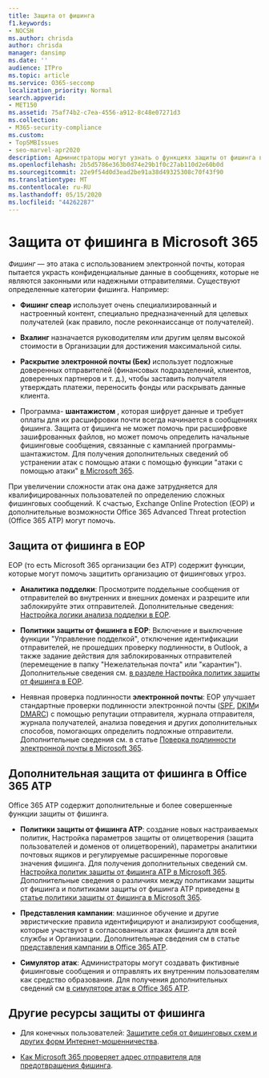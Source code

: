 ```yaml
---
title: Защита от фишинга
f1.keywords:
- NOCSH
ms.author: chrisda
author: chrisda
manager: dansimp
ms.date: ''
audience: ITPro
ms.topic: article
ms.service: O365-seccomp
localization_priority: Normal
search.appverid:
- MET150
ms.assetid: 75af74b2-c7ea-4556-a912-8c48e07271d3
ms.collection:
- M365-security-compliance
ms.custom:
- TopSMBIssues
- seo-marvel-apr2020
description: Администраторы могут узнать о функциях защиты от фишинга в Exchange Online Protection (EOP) и Office 365 Advanced Threat protection (Office 365 ATP).
ms.openlocfilehash: 2b5d5786e363b0d74e29b1f0c27ab110d2e60b0d
ms.sourcegitcommit: 22e9f54d0d3ead2be91a38d49325308c70f43f90
ms.translationtype: MT
ms.contentlocale: ru-RU
ms.lasthandoff: 05/15/2020
ms.locfileid: "44262287"
---
```

# <a name="anti-phishing-protection-in-microsoft-365"></a>Защита от фишинга в Microsoft 365

*Фишинг* — это атака с использованием электронной почты, которая пытается украсть конфиденциальные данные в сообщениях, которые не являются законными или надежными отправителями. Существуют определенные категории фишинга. Например:

- **Фишинг спеар** использует очень специализированный и настроенный контент, специально предназначенный для целевых получателей (как правило, после реконнаиссанце от получателей).

- **Вхалинг** назначается руководителям или другим целям высокой стоимости в Организации для достижения максимальной силы.

- **Раскрытие электронной почты (Бек)** использует подложные доверенных отправителей (финансовых подразделений, клиентов, доверенных партнеров и т. д.), чтобы заставить получателя утверждать платежи, переносить фонды или раскрывать данные клиента.

- Программа- **шантажистом** , которая шифрует данные и требует оплаты для их расшифровки почти всегда начинается в сообщениях фишинга. Защита от фишинга не может помочь при расшифровке зашифрованных файлов, но может помочь определить начальные фишинговые сообщения, связанные с кампанией программы-шантажистом. Для получения дополнительных сведений об устранении атак с помощью атаки с помощью функции "атаки с помощью атаки" [в Microsoft 365](recover-from-ransomware.md).

При увеличении сложности атак она даже затрудняется для квалифицированных пользователей по определению сложных фишинговых сообщений. К счастью, Exchange Online Protection (EOP) и дополнительные возможности Office 365 Advanced Threat protection (Office 365 ATP) могут помочь.

## <a name="anti-phishing-protection-in-eop"></a>Защита от фишинга в EOP

EOP (то есть Microsoft 365 организации без ATP) содержит функции, которые могут помочь защитить организацию от фишинговых угроз.

- **Аналитика подделки**: Просмотрите поддельные сообщения от отправителей во внутренних и внешних доменах и разрешите или заблокируйте этих отправителей. Дополнительные сведения: [Настройка логики анализа подделки в EOP](learn-about-spoof-intelligence.md).

- **Политики защиты от фишинга в EOP**: Включение и выключение функции "Управление подделкой", отключение идентификации отправителей, не прошедших проверку подлинности, в Outlook, а также задание действия для заблокированных отправителей (перемещение в папку "Нежелательная почта" или "карантин"). Дополнительные сведения см. [в разделе Настройка политик защиты от фишинга в EOP](configure-anti-phishing-policies-eop.md).

- Неявная проверка подлинности **электронной почты**: EOP улучшает стандартные проверки подлинности электронной почты ([SPF](set-up-spf-in-office-365-to-help-prevent-spoofing.md), [DKIM](use-dkim-to-validate-outbound-email.md)и [DMARC](use-dmarc-to-validate-email.md)) с помощью репутации отправителя, журнала отправителя, журнала получателей, анализа поведения и других дополнительных способов, помогающих определить подложные отправители. Дополнительные сведения см. в статье [Поверка подлинности электронной почты в Microsoft 365](email-validation-and-authentication.md).

## <a name="additional-anti-phishing-protection-in-office-365-atp"></a>Дополнительная защита от фишинга в Office 365 ATP

Office 365 ATP содержит дополнительные и более совершенные функции защиты от фишинга.

- **Политики защиты от фишинга ATP**: создание новых настраиваемых политик, Настройка параметров защиты от олицетворения (защита пользователей и доменов от олицетворений), параметры аналитики почтовых ящиков и регулируемые расширенные пороговые значения фишинга. Для получения дополнительных сведений см. [Настройка политик защиты от фишинга ATP в Microsoft 365](configure-atp-anti-phishing-policies.md). Дополнительные сведения о различиях между политиками защиты от фишинга и политиками защиты от фишинга ATP приведены [в статье политики защиты от фишинга в Microsoft 365](set-up-anti-phishing-policies.md).

- **Представления кампании**: машинное обучение и другие эвристические правила идентифицируют и анализируют сообщения, которые участвуют в согласованных атаках фишинга для всей службы и Организации. Дополнительные сведения см в статье [представления кампании в Office 365 ATP](campaigns.md).

- **Симулятор атак**: Администраторы могут создавать фиктивные фишинговые сообщения и отправлять их внутренним пользователям как средство образования. Для получения дополнительных сведений см [в симуляторе атак в Office 365 ATP](attack-simulator.md).

## <a name="other-anti-phishing-resources"></a>Другие ресурсы защиты от фишинга

- Для конечных пользователей: [Защитите себя от фишинговых схем и других форм Интернет-мошенничества](https://support.office.com/article/protect-yourself-from-phishing-schemes-and-other-forms-of-online-fraud-be0de46a-29cd-4c59-aaaf-136cf177d593).

- [Как Microsoft 365 проверяет адрес отправителя для предотвращения фишинга](how-office-365-validates-the-from-address.md).
